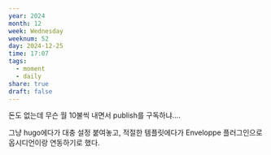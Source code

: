 ```yaml
---
year: 2024
month: 12
week: Wednesday
weeknum: 52
day: 2024-12-25
time: 17:07
tags:
  - moment
  - daily
share: true
draft: false
---
```

돈도 없는데 무슨 월 10불씩 내면서 publish를 구독하냐....

그냥 hugo에다가 대충 설정 붙여놓고, 적절한 템플릿에다가 Enveloppe 플러그인으로 옵시디언이랑 연동하기로 했다.